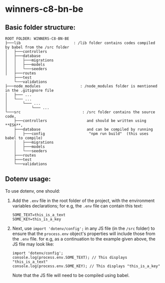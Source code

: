 # winners-c8-bn-be

## Basic folder structure:

```
ROOT FOLDER: WINNERS-C8-BN-BE
├───lib                        : /lib folder contains codes compiled by babel from the /src folder
│   ├───controllers
│   ├───database
│   │   ├───migrations
│   │   ├───models
│   │   └───seeders
│   ├───routes
    ├───test
    └───validations
├───node_modules                  : /node_modules folder is mentioned in the .gitignore file
│   ├─── ...
│   └─── ...
│       └─── ...
│           └─── ...
└───src                            : /src folder contains the source code,
    ├───controllers                  and should be written using **ES6**, 
    ├───database                     and can be compiled by running 
    │   ├───config                    "npm run build"  (this uses babel to compile)
    │   ├───migrations
    │   ├───models
    │   └───seeders
    ├───routes
    ├───test
    └───validations
```


## Dotenv usage:

To use dotenv, one should:
 1. Add the `.env` file in the root folder of the project, with the environment variables declarations;
 for e.g, the `.env` file can contain this text:
    ```
    SOME_TEXT=this_is_a_text
    SOME_KEY=this_is_a_key
    ```
2. Next, use `import 'dotenv/config';` in any JS file (in the `/src` folder) to ensure that the `process.env` object's properties will include those from the `.env` file.
for e.g, as a continuation to the example given above, the JS file may look like:
    ```
    import 'dotenv/config';
    console.log(process.env.SOME_TEXT); // This displays "this_is_a_text"
    console.log(process.env.SOME_KEY); // This displays "this_is_a_key"
    ```
    Note that the JS file will need to be compiled using babel.

